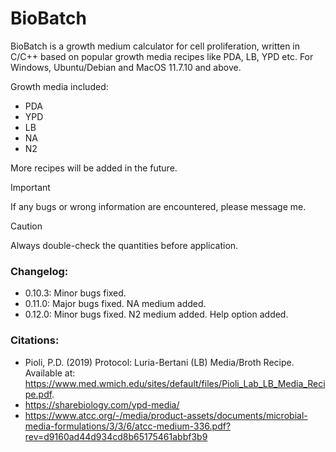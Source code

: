 # BioBatch

BioBatch is a growth medium calculator for cell proliferation, written in C/C++ based on popular growth media recipes like PDA, LB, YPD etc. 
For Windows, Ubuntu/Debian and MacOS 11.7.10 and above.

Growth media included:
- PDA
- YPD
- LB
- NA
- N2

More recipes will be added in the future.

> [!IMPORTANT]
> If any bugs or wrong information are encountered, please message me.

>[!CAUTION]
> Always double-check the quantities before application.


### Changelog:
- 0.10.3:
Minor bugs fixed.
- 0.11.0:
Major bugs fixed. NA medium added.
- 0.12.0:
Minor bugs fixed. N2 medium added. Help option added.


### Citations:
- Pioli, P.D. (2019) Protocol: Luria-Bertani (LB) Media/Broth Recipe. Available at: https://www.med.wmich.edu/sites/default/files/Pioli_Lab_LB_Media_Recipe.pdf. 
- https://sharebiology.com/ypd-media/
- https://www.atcc.org/-/media/product-assets/documents/microbial-media-formulations/3/3/6/atcc-medium-336.pdf?rev=d9160ad44d934cd8b65175461abbf3b9

